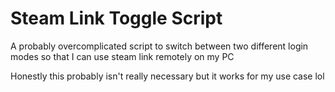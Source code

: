 # Steam Link Toggle Script

A probably overcomplicated script to switch between two different login modes so that I can use steam link remotely on my PC

Honestly this probably isn't really necessary but it works for my use case lol
